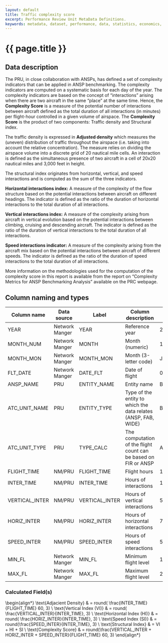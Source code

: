 ```yaml
---
layout: default
title: Traffic complexity score
excerpt: Performance Review Unit MetaData Definitions.
keywords: metadata, dataset, performance, data, statistics, economics, air transport, flights, europe, cost efficiency
---
```

# {{ page.title }}

## Data description

The PRU, in close collaboration with ANSPs, has defined a set of complexity indicators that can be applied in ANSP benchmarking. The complexity indicators are computed on a systematic basis for each day of the year. The complexity indicators are based on the concept of “interactions” arising when there are two aircraft in the same “place” at the same time. Hence, the **Complexity Score** is a measure of the potential number of interactions between aircraft defined as the total duration of all interactions (in minutes) per flight-hour controlled in a given volume of airspace. The **Complexity Score** is the product of two components: Traffic density and Structural index.

The traffic density is expressed in **Adjusted density** which measures the (uneven) distribution of traffic throughout the airspace (i.e. taking into account the relative concentration). The measure relies on dividing the airspace volume into a discrete grid of 20 nautical mile cells. An interaction is defined as the simultaneous presence of two aircraft in a cell of 20x20 nautical miles and 3,000 feet in height.

The structural index originates from horizontal, vertical, and speed interactions and is computed as the sum of the three indicators.

**Horizontal interactions index:** A measure of the complexity of the flow structure based on the potential interactions between aircraft on different headings. The indicator is defined as the ratio of the duration of horizontal interactions to the total duration of all interactions.

**Vertical interactions index:** A measure of the complexity arising from aircraft in vertical evolution based on the potential interactions between climbing, cruising and descending aircraft. The indicator is defined as the ratio of the duration of vertical interactions to the total duration of all interactions.

**Speed interactions indicator:** A measure of the complexity arising from the aircraft mix based on the potential interactions between aircraft of different speeds. The indicator is defined as the ratio of the duration of speed interactions to the total duration of all interactions.

More information on the methodologies used for the computation of the complexity score in this report is available from the report on “Complexity Metrics for ANSP Benchmarking Analysis” available on the PRC webpage.

## Column naming and types

| Column name    | Data source    | Label          | Column description                                              | Example      |
|----------------|----------------|----------------|-----------------------------------------------------------------|--------------|
| YEAR           | Network Manger | YEAR           | Reference year                                                  | 2014         |
| MONTH_NUM      | Network Manger | MONTH          | Month (numeric)                                                 | 1            |
| MONTH_MON      | Network Manger | MONTH_MON      | Month (3-letter code)                                           | JAN          |
| FLT_DATE       | Network Manger | DATE_FLT       | Date of flight                                                  | 05/01/2014   |
| ANSP_NAME      | PRU            | ENTITY_NAME    | Entity name                                                     | Belgocontrol |
| ATC_UNIT_NAME  | PRU            | ENTITY_TYPE    | Type of the entity to which the data relates (ANSP, FAB, WIDE)  | Brussels     |
| ATC_UNIT_TYPE  | PRU            | TYPE_CALC      | The computation of the flight count can be based on FIR or ANSP | ACC          |
| FLIGHT_TIME    | NM/PRU         | FLIGHT_TIME    | Flight hours                                                    | 1491         |
| INTER_TIME     | NM/PRU         | INTER_TIME     | Hours of interactions                                           | 131          |
| VERTICAL_INTER | NM/PRU         | VERTICAL_INTER | Hours of vertical interactions                                  | 51           |
| HORIZ_INTER    | NM/PRU         | HORIZ_INTER    | Hours of horizontal interactions                                | 73           |
| SPEED_INTER    | NM/PRU         | SPEED_INTER    | Hours of speed interactions                                     | 55           |
| MIN_FL         | Network Manger | MIN_FL         | Minimum flight level                                            | 100          |
| MAX_FL         | Network Manger | MAX_FL         | Maximum flight level                                            | 250          |


### Calculated Field(s)

\begin{align*}
\text{Adjacient Density}     & = round( \frac{INTER\_TIME}{FLIGHT\_TIME} 60, 3) \\
\text{Vertical Index (VI)}   & = round( \frac{VERTICAL\_INTER}{INTER\_TIME}, 3) \\
\text{Horizontal Index (HI)} & = round( \frac{HORIZ\_INTER}{INTER\_TIME}, 3) \\
\text{Speed Index (SI)}      & = round(\frac{SPEED\_INTER}{INTER\_TIME}, 3) \\
\text{Structural Index}      & = VI + HI + SI \\
\text{Complexity Score}      & = round(\frac{VERTICAL\_INTER + HORIZ\_INTER + SPEED\_INTER}{FLIGHT\_TIME} 60, 3)
\end{align*}
